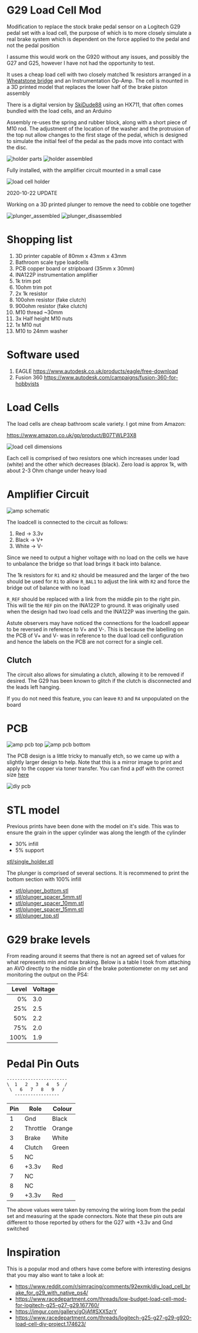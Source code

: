 # G29 Load Cell Mod

Modification to replace the stock brake pedal sensor on a Logitech G29 pedal set with a load cell,
the purpose of which is to more closely simulate a real brake system which is dependent on
the force applied to the pedal and not the pedal position

I assume this would work on the G920 without any issues, and possibly the G27 and G25,
however I have not had the opportunity to test.

It uses a cheap load cell with two closely matched 1k resistors arranged in a
[Wheatstone bridge](https://en.wikipedia.org/wiki/Wheatstone_bridge)
and an Instrumentation Op-Amp.  The cell is mounted in a 3D printed
model that replaces the lower half of the brake piston assembly

There is a digital version by [SkiDude88](https://github.com/Skidude88/Skidude88-G29-PS4-LoadCell-Arduino/wiki) 
using an HX711, that often comes bundled with the load cells, and an Arduino

Assembly re-uses the spring and rubber block, along with a short piece of M10 rod.
The adjustment of the location of the washer and the protrusion of the top nut
allow changes to the first stage of the pedal, which is designed to simulate
the initial feel of the pedal as the pads move into contact with the disc.

![holder parts](img/holder_v3_assembly_1.jpg)
![holder assembled](img/holder_v3_assembly_2.jpg)

Fully installed, with the amplifier circuit mounted in a small case

![load cell holder](img/holder_v3.jpg)

2020-10-22 UPDATE

Working on a 3D printed plunger to remove the need to cobble one together

![plunger_assembled](img/plunger_assembled.jpg)
![plunger_disassembled](img/plunger_disassembled.jpg)

# Shopping list

1. 3D printer capable of 80mm x 43mm x 43mm
2. Bathroom scale type loadcells
3. PCB copper board or stripboard (35mm x 30mm)
4. INA122P instrumentation amplifier
5. 1k trim pot
6. 10ohm trim pot 
7. 2x 1k resistor
8. 100ohm resistor (fake clutch)
9. 900ohm resistor (fake clutch)
10. M10 thread ~30mm
11. 3x Half height M10 nuts
12. 1x M10 nut
13. M10 to 24mm washer

# Software used

1. EAGLE https://www.autodesk.co.uk/products/eagle/free-download
2. Fusion 360 https://www.autodesk.com/campaigns/fusion-360-for-hobbyists

# Load Cells

The load cells are cheap bathroom scale variety.  I got mine from Amazon:

https://www.amazon.co.uk/gp/product/B07TWLP3X8

![load cell dimensions](img/loadcell.png)

Each cell is comprised of two resistors one which increases under load (white) and the 
other which decreases (black).  Zero load is approx 1k, with about 2-3 Ohm change under heavy load

# Amplifier Circuit

![amp schematic](img/amp_schematic.png)

The loadcell is connected to the circuit as follows:

1. Red -> 3.3v
2. Black -> V+
3. White -> V-

Since we need to output a higher voltage with no load on the cells 
we have to unbalance the bridge so that load brings it back into balance.

The 1k resistors for `R1` and `R2` should be measured and the larger of the two should
be used for `R1` to allow `R_BAL1` to adjust the link with `R2` and force the bridge out of 
balance with no load

`R_REF` should be replaced with a link from the middle pin to the right pin.  This
will tie the `REF` pin on the INA122P to ground.
It was originally used when the design had two load cells
and the INA122P was inverting the gain.

Astute observers may have noticed the connections for the loadcell appear to be
reversed in reference to V+ and V-.  This is because the labelling on the PCB of 
V+ and V- was in reference to the dual load cell configuration and hence the 
labels on the PCB are not correct for a single cell.

## Clutch

The circuit also allows for simulating a clutch, allowing it to be removed if desired.
The G29 has been known to glitch if the clutch is disconnected and the leads left hanging.

If you do not need this feature, you can leave `R3` and `R4` unpopulated on the board

# PCB

![amp pcb top](img/amp_pcb_top.png)
![amp pcb bottom](img/amp_pcb_bottom.png)

The PCB design is a little tricky to manually etch, so we came up with a slightly
larger design to help.  Note that this is a mirror image to print and apply to
the copper via toner transfer.  You can find a pdf with the correct size [here](pcb/load_cell_amp_diy.pdf)

![diy pcb](img/amp_pcb_diy.png)

# STL model

Previous prints have been done with the model on it's side.  This was to ensure the grain
in the upper cylinder was along the length of the cylinder

- 30% infill
- 5% support

[stl/single_holder.stl](stl/single_holder.stl)

The plunger is comprised of several sections.  It is recommened to print the bottom section with 100% infill

- [stl/plunger_bottom.stl](stl/plunger_bottom.stl)
- [stl/plunger_spacer_5mm.stl](stl/plunger_spacer_5mm.stl)
- [stl/plunger_spacer_10mm.stl](stl/plunger_spacer_10mm.stl)
- [stl/plunger_spacer_15mm.stl](stl/plunger_spacer_15mm.stl)
- [stl/plunger_top.stl](stl/plunger_top.stl)

# G29 brake levels

From reading around it seems that there is not an agreed set of values for what represents
min and max braking.  Below is a table I took from attaching an AVO directly to the middle pin 
of the brake potentiometer on my set and monitoring the output on the PS4:

| Level | Voltage |
|------:|---------|
| 0%    | 3.0     |
| 25%   | 2.5     |
| 50%   | 2.2     |
| 75%   | 2.0     |
| 100%  | 1.9     |

# Pedal Pin Outs

    -----------------------
    \  1   2   3   4   5  /
     \   6   7   8   9   /
       -----------------

| Pin | Role      | Colour
| --- | --------- | ------
| 1   | Gnd       | Black
| 2   | Throttle  | Orange
| 3   | Brake     | White
| 4   | Clutch    | Green
| 5   | NC        |
| 6   | +3.3v     | Red
| 7   | NC        |
| 8   | NC        |
| 9   | +3.3v     | Red

The above values were taken by removing the wiring loom from the pedal set
and measuring at the spade connectors.
Note that these pin outs are different to those reported by others for the G27
with +3.3v and Gnd switched

# Inspiration

This is a popular mod and others have come before with interesting designs that you may also
want to take a look at:

- https://www.reddit.com/r/simracing/comments/92exmk/diy_load_cell_brake_for_g29_with_native_ps4/
- https://www.racedepartment.com/threads/low-budget-load-cell-mod-for-logitech-g25-g27-g29.167760/
- https://imgur.com/gallery/gOjAf#SXX5zrY
- https://www.racedepartment.com/threads/logitech-g25-g27-g29-g920-load-cell-diy-project.174623/
